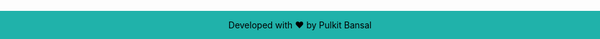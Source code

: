 <style>
    footer {visibility: hidden;}
</style>
<style>
  .footer {
      position: fixed;
      left: 0;
      bottom: 0;
      width: 100%;
      background-color: LightSeaGreen;
      color: black;
      text-align: center;
  }
</style>
<div class="footer">
    <p>
      Developed with ❤ by Pulkit Bansal<a style='display: block; text-align: center;</a>
    </p>
</div>
